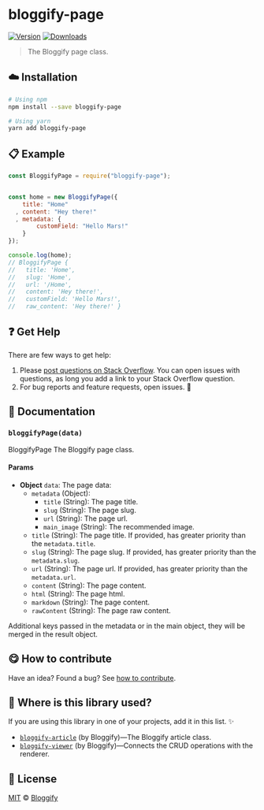 <!-- Please do not edit this file. Edit the `blah` field in the `package.json` instead. If in doubt, open an issue. -->


# bloggify-page

 [![Version](https://img.shields.io/npm/v/bloggify-page.svg)](https://www.npmjs.com/package/bloggify-page) [![Downloads](https://img.shields.io/npm/dt/bloggify-page.svg)](https://www.npmjs.com/package/bloggify-page)

> The Bloggify page class.

## :cloud: Installation

```sh
# Using npm
npm install --save bloggify-page

# Using yarn
yarn add bloggify-page
```


## :clipboard: Example



```js
const BloggifyPage = require("bloggify-page");


const home = new BloggifyPage({
    title: "Home"
  , content: "Hey there!"
  , metadata: {
        customField: "Hello Mars!"
    }
});

console.log(home);
// BloggifyPage {
//   title: 'Home',
//   slug: 'Home',
//   url: '/Home',
//   content: 'Hey there!',
//   customField: 'Hello Mars!',
//   raw_content: 'Hey there!' }
```



## :question: Get Help

There are few ways to get help:

 1. Please [post questions on Stack Overflow](https://stackoverflow.com/questions/ask). You can open issues with questions, as long you add a link to your Stack Overflow question.
 2. For bug reports and feature requests, open issues. :bug:



## :memo: Documentation


### `bloggifyPage(data)`
BloggifyPage
The Bloggify page class.

#### Params

- **Object** `data`: The page data:
  - `metadata` (Object):
    - `title` (String): The page title.
    - `slug` (String): The page slug.
    - `url` (String): The page url.
    - `main_image` (String): The recommended image.
  - `title` (String): The page title. If provided, has greater priority than the `metadata.title`.
  - `slug` (String): The page slug. If provided, has greater priority than the `metadata.slug`.
  - `url` (String):  The page url. If provided, has greater priority than the `metadata.url`.
  - `content` (String): The page content.
  - `html` (String): The page html.
  - `markdown` (String): The page content.
  - `rawContent` (String): The page raw content.

Additional keys passed in the metadata or in the main object, they will be merged in the result object.



## :yum: How to contribute
Have an idea? Found a bug? See [how to contribute][contributing].


## :dizzy: Where is this library used?
If you are using this library in one of your projects, add it in this list. :sparkles:


 - [`bloggify-article`](https://github.com/Bloggify/bloggify-article#readme) (by Bloggify)—The Bloggify article class.
 - [`bloggify-viewer`](https://github.com/Bloggify/bloggify-viewer#readme) (by Bloggify)—Connects the CRUD operations with the renderer.

## :scroll: License

[MIT][license] © [Bloggify][website]

[license]: http://showalicense.com/?fullname=Bloggify%20%3Csupport%40bloggify.org%3E%20(https%3A%2F%2Fbloggify.org)&year=2016#license-mit
[website]: https://bloggify.org
[contributing]: /CONTRIBUTING.md
[docs]: /DOCUMENTATION.md
